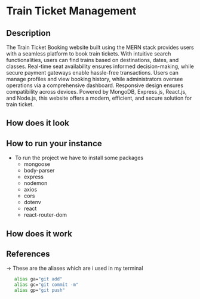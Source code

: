 # Train Ticket Management

## Description
  
The Train Ticket Booking website built using the MERN stack provides users with a seamless platform to book train tickets. With intuitive search functionalities, users can find trains based on destinations, dates, and classes. Real-time seat availability ensures informed decision-making, while secure payment gateways enable hassle-free transactions. Users can manage profiles and view booking history, while administrators oversee operations via a comprehensive dashboard. Responsive design ensures compatibility across devices. Powered by MongoDB, Express.js, React.js, and Node.js, this website offers a modern, efficient, and secure solution for train ticket.

## How does it look

## How to run your instance
- To run the project we have to install some packages
     - mongoose
     - body-parser
     - express
     - nodemon
     - axios
     - cors
     - dotenv
     - react
     - react-router-dom

## How does it work

## References

->   These are the aliases which are i used in my terminal
```bash
   alias ga="git add"
   alias gc="git commit -m"
   alias gp="git push"
```
